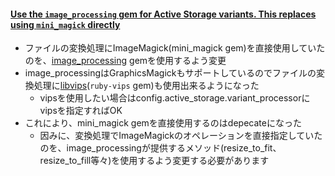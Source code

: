#### [Use the `image_processing` gem for Active Storage variants. This replaces using `mini_magick` directly](https://github.com/rails/rails/pull/32471)

* ファイルの変換処理にImageMagick(mini_magick gem)を直接使用していたのを、[image_processing](https://github.com/janko-m/image_processing) gemを使用するよう変更
* image_processingはGraphicsMagickもサポートしているのでファイルの変換処理に[libvips](http://jcupitt.github.io/libvips/)(`ruby-vips` gem)も使用出来るようになった
  * vipsを使用したい場合はconfig.active_storage.variant_processorにvipsを指定すればOK
* これにより、mini_magick gemを直接使用するのはdepecateになった
  * 因みに、変換処理でImageMagickのオペレーションを直接指定していたのを、image_processingが提供するメソッド(resize_to_fit、resize_to_fill等々)を使用するよう変更する必要があります
